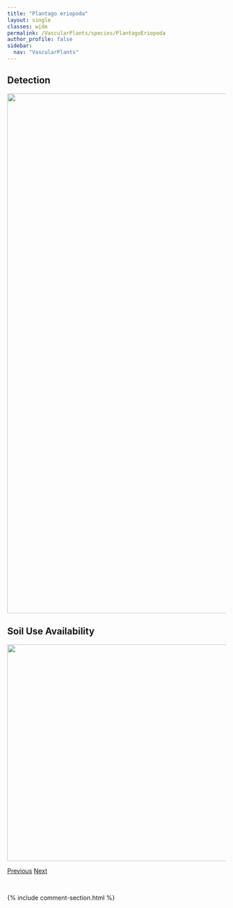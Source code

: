 ```yaml
---
title: "Plantago eriopoda"
layout: single
classes: wide
permalink: /VascularPlants/species/PlantagoEriopoda
author_profile: false
sidebar:
  nav: "VascularPlants"
---
```


<h2>Detection</h2>

<a href="https://drive.google.com/uc?export=view&id=1oJKbfg-TFMzLunPncqa86g8pdRSImLqb">
<img src="https://drive.google.com/uc?export=view&id=1oJKbfg-TFMzLunPncqa86g8pdRSImLqb" height = "1200" width = "800">
</a>


<h2>Soil Use Availability</h2>

<a href="https://drive.google.com/uc?export=view&id=1-R9uOImMU8AREXwOCcOoyKzZTXSQBSRJ">
<img src="https://drive.google.com/uc?export=view&id=1-R9uOImMU8AREXwOCcOoyKzZTXSQBSRJ" height = "500" width = "1000">
</a>


<a href="/DevelopmentWebsite/VascularPlants/species/PlantagoElongata" class="pagination--pager" title="Plantago elongata">Previous</a> <a href="/DevelopmentWebsite/VascularPlants/species/PlantagoMajor" class="pagination--pager" title="Common Plantain">Next</a>

<p>&nbsp;</p>

{% include comment-section.html %}
